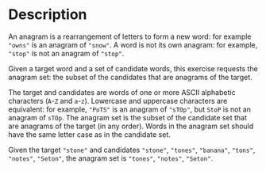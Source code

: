 # Description

An anagram is a rearrangement of letters to form a new word: for example `"owns"` is an anagram of `"snow"`.
A word is not its own anagram: for example, `"stop"` is not an anagram of `"stop"`.

Given a target word and a set of candidate words, this exercise requests the anagram set: the subset of the candidates that are anagrams of the target.

The target and candidates are words of one or more ASCII alphabetic characters (`A`-`Z` and `a`-`z`).
Lowercase and uppercase characters are equivalent: for example, `"PoTS"` is an anagram of `"sTOp"`, but `StoP` is not an anagram of `sTOp`.
The anagram set is the subset of the candidate set that are anagrams of the target (in any order).
Words in the anagram set should have the same letter case as in the candidate set.

Given the target `"stone"` and candidates `"stone"`, `"tones"`, `"banana"`, `"tons"`, `"notes"`, `"Seton"`, the anagram set is `"tones"`, `"notes"`, `"Seton"`.
